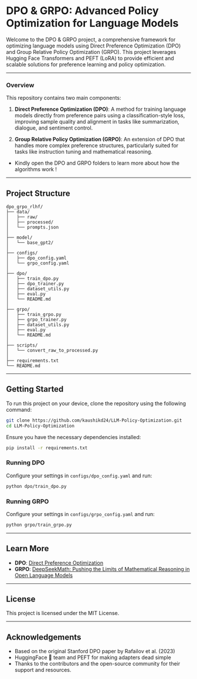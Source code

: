 # DPO & GRPO: Advanced Policy Optimization for Language Models

Welcome to the DPO & GRPO project, a comprehensive framework for optimizing language models using Direct Preference Optimization (DPO) and Group Relative Policy Optimization (GRPO). This project leverages Hugging Face Transformers and PEFT (LoRA) to provide efficient and scalable solutions for preference learning and policy optimization.

---

### Overview

This repository contains two main components:

1. **Direct Preference Optimization (DPO)**: A method for training language models directly from preference pairs using a classification-style loss, improving sample quality and alignment in tasks like summarization, dialogue, and sentiment control.

2. **Group Relative Policy Optimization (GRPO)**: An extension of DPO that handles more complex preference structures, particularly suited for tasks like instruction tuning and mathematical reasoning.

- Kindly open the DPO and GRPO folders to learn more about how the algorithms work !

---

## Project Structure

```
dpo_grpo_rlhf/
├── data/
│   ├── raw/
│   ├── processed/
│   └── prompts.json
│
├── model/
│   └── base_gpt2/
│
├── configs/
│   ├── dpo_config.yaml
│   └── grpo_config.yaml
│
├── dpo/
│   ├── train_dpo.py
│   ├── dpo_trainer.py
│   ├── dataset_utils.py
│   ├── eval.py
│   └── README.md
│
├── grpo/
│   ├── train_grpo.py
│   ├── grpo_trainer.py
│   ├── dataset_utils.py
│   ├── eval.py
│   └── README.md
│
├── scripts/
│   └── convert_raw_to_processed.py
│
├── requirements.txt
└── README.md
```

---

## Getting Started

To run this project on your device, clone the repository using the following command:

```bash
git clone https://github.com/kaushikd24/LLM-Policy-Optimization.git
cd LLM-Policy-Optimization
```

Ensure you have the necessary dependencies installed:

```bash
pip install -r requirements.txt
```

### Running DPO

Configure your settings in `configs/dpo_config.yaml` and run:

```bash
python dpo/train_dpo.py
```

### Running GRPO

Configure your settings in `configs/grpo_config.yaml` and run:

```bash
python grpo/train_grpo.py
```

---

## Learn More

- **DPO**: [Direct Preference Optimization](https://arxiv.org/abs/2305.18290)
- **GRPO**: [DeepSeekMath: Pushing the Limits of Mathematical Reasoning in Open Language Models](https://arxiv.org/abs/2402.03300)

---

## License

This project is licensed under the MIT License.

---

## Acknowledgements

- Based on the original Stanford DPO paper by Rafailov et al. (2023)
- HuggingFace 🤗 team and PEFT for making adapters dead simple
- Thanks to the contributors and the open-source community for their support and resources.

